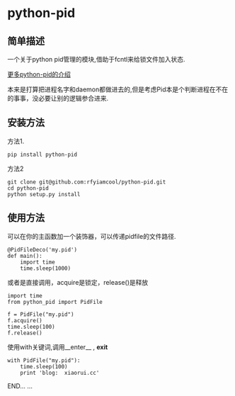 # python-pid 

## 简单描述

一个关于python pid管理的模块,借助于fcntl来给锁文件加入状态.

[更多python-pid的介绍](http://xiaorui.cc)

本来是打算把进程名字和daemon都做进去的,但是考虑Pid本是个判断进程在不在的事事，没必要让别的逻辑参合进来.

## 安装方法

方法1.
```
pip install python-pid
```

方法2
```
git clone git@github.com:rfyiamcool/python-pid.git
cd python-pid
python setup.py install
```

## 使用方法

可以在你的主函数加一个装饰器，可以传递pidfile的文件路径.

```
@PidFileDeco('my.pid')
def main():
    import time
    time.sleep(1000)
```
或者是直接调用，acquire是锁定，release()是释放

```
import time
from python_pid import PidFile

f = PidFile("my.pid")
f.acquire()
time.sleep(100)
f.release()
```

使用with关键词,调用__enter__ , __exit__
```
with PidFile("my.pid"):
    time.sleep(100)
    print 'blog:  xiaorui.cc'
```

END... ...
